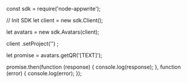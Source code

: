 const sdk = require('node-appwrite');

// Init SDK
let client = new sdk.Client();

let avatars = new sdk.Avatars(client);

client
    .setProject('')
;

let promise = avatars.getQR('[TEXT]');

promise.then(function (response) {
    console.log(response);
}, function (error) {
    console.log(error);
});